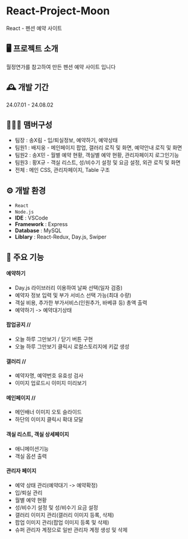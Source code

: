# React-Project-Moon
React - 펜션 예약 사이트

## 🖥️ 프로젝트 소개
월정연가를 참고하여 만든 펜션 예약 사이트 입니다

## 🕰️ 개발 기간
24.07.01 - 24.08.02

## 🧑‍🤝‍🧑 맴버구성
- 팀장 : 송X림 - 입/퇴실정보, 예약하기, 예약상태
- 팀원1 : 배지웅 - 메인페이지 팝업, 갤러리 로직 및 화면, 예약안내 로직 및 화면
- 팀원2 : 송X민 - 월별 예약 현황, 객실별 예약 현황, 관리자페이지 로그인기능
- 팀원3 : 황X규 - 객실 리스트, 성/비수기 설정 및 요금 설정, 외관 로직 및 화면
- 전체 : 메인 CSS, 관리자페이지, Table 구조

## ⚙️ 개발 환경
- `React` 
- `Node.js`
- **IDE** : VSCode
- **Framework** : Express
- **Database** : MySQL
- **Liblary** : React-Redux, Day.js, Swiper

## 📌 주요 기능
#### 예약하기 
- Day.js 라이브러리 이용하여 날짜 선택(일자 검증)
- 예약자 정보 입력 및 부가 서비스 선택 가능(최대 수량)
- 객실 비용, 추가한 부가서비스(인원추가, 바베큐 등) 총액 출력
- 예약하기 -> 예약대기상태 
#### 팝업공지 //
- 오늘 하루 그만보기 / 닫기 버튼 구현
- 오늘 하루 그만보기 클릭시 로컬스토리지에 키값 생성
#### 갤러리 //
-  예약자명, 예약번호 유효성 검사
-  이미지 업로드시 이미지 미리보기
#### 메인페이지 //
- 메인배너 이미지 오토 슬라이드
- 하단의 이미지 클릭시 확대 모달
#### 객실 리스트, 객실 상세페이지
- 애니메이션기능
- 객실 옵션 출력
#### 관리자 페이지
- 예약 상태 관리(예약대기 -> 예약확정)
- 입/퇴실 관리
- 월별 예약 현황
- 성/비수기 설정 및 성/비수기 요금 설정
- 갤러리 이미지 관리(갤러리 이미지 등록, 삭제)
- 팝업 이미지 관리(팝업 이미지 등록 및 삭제)
- 슈퍼 관리자 계정으로 일반 관리자 계정 생성 및 삭제

